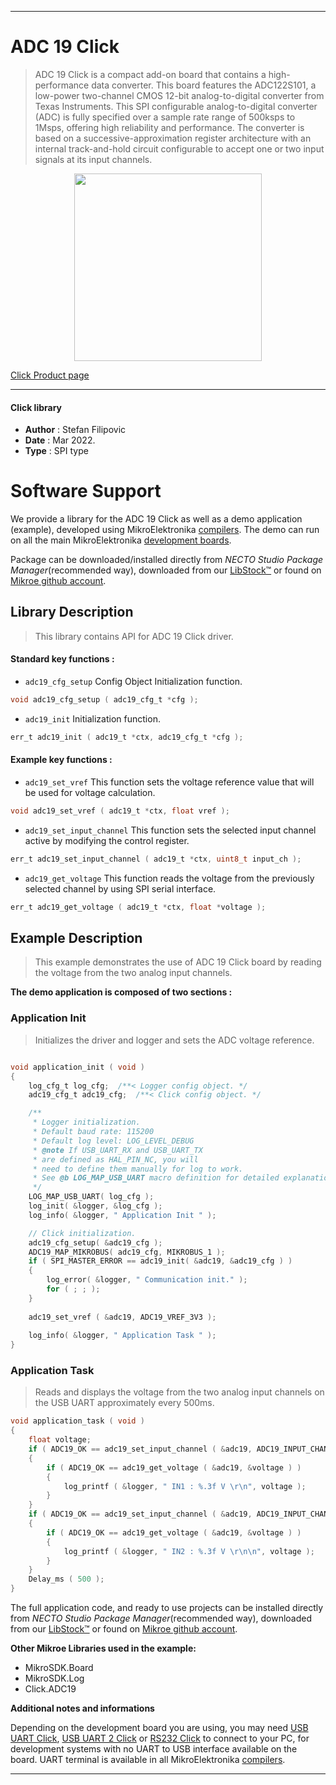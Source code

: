 
---
# ADC 19 Click

> ADC 19 Click is a compact add-on board that contains a high-performance data converter. This board features the ADC122S101, a low-power two-channel CMOS 12-bit analog-to-digital converter from Texas Instruments. This SPI configurable analog-to-digital converter (ADC) is fully specified over a sample rate range of 500ksps to 1Msps, offering high reliability and performance. The converter is based on a successive-approximation register architecture with an internal track-and-hold circuit configurable to accept one or two input signals at its input channels.

<p align="center">
  <img src="https://download.mikroe.com/images/click_for_ide/adc19_click.png" height=300px>
</p>

[Click Product page](https://www.mikroe.com/adc-19-click)

---


#### Click library

- **Author**        : Stefan Filipovic
- **Date**          : Mar 2022.
- **Type**          : SPI type


# Software Support

We provide a library for the ADC 19 Click
as well as a demo application (example), developed using MikroElektronika
[compilers](https://www.mikroe.com/necto-studio).
The demo can run on all the main MikroElektronika [development boards](https://www.mikroe.com/development-boards).

Package can be downloaded/installed directly from *NECTO Studio Package Manager*(recommended way), downloaded from our [LibStock&trade;](https://libstock.mikroe.com) or found on [Mikroe github account](https://github.com/MikroElektronika/mikrosdk_click_v2/tree/master/clicks).

## Library Description

> This library contains API for ADC 19 Click driver.

#### Standard key functions :

- `adc19_cfg_setup` Config Object Initialization function.
```c
void adc19_cfg_setup ( adc19_cfg_t *cfg );
```

- `adc19_init` Initialization function.
```c
err_t adc19_init ( adc19_t *ctx, adc19_cfg_t *cfg );
```

#### Example key functions :

- `adc19_set_vref` This function sets the voltage reference value that will be used for voltage calculation.
```c
void adc19_set_vref ( adc19_t *ctx, float vref );
```

- `adc19_set_input_channel` This function sets the selected input channel active by modifying the control register.
```c
err_t adc19_set_input_channel ( adc19_t *ctx, uint8_t input_ch );
```

- `adc19_get_voltage` This function reads the voltage from the previously selected channel by using SPI serial interface.
```c
err_t adc19_get_voltage ( adc19_t *ctx, float *voltage );
```

## Example Description

> This example demonstrates the use of ADC 19 Click board by reading the voltage from the two analog input channels.

**The demo application is composed of two sections :**

### Application Init

> Initializes the driver and logger and sets the ADC voltage reference.

```c

void application_init ( void )
{
    log_cfg_t log_cfg;  /**< Logger config object. */
    adc19_cfg_t adc19_cfg;  /**< Click config object. */

    /** 
     * Logger initialization.
     * Default baud rate: 115200
     * Default log level: LOG_LEVEL_DEBUG
     * @note If USB_UART_RX and USB_UART_TX 
     * are defined as HAL_PIN_NC, you will 
     * need to define them manually for log to work. 
     * See @b LOG_MAP_USB_UART macro definition for detailed explanation.
     */
    LOG_MAP_USB_UART( log_cfg );
    log_init( &logger, &log_cfg );
    log_info( &logger, " Application Init " );

    // Click initialization.
    adc19_cfg_setup( &adc19_cfg );
    ADC19_MAP_MIKROBUS( adc19_cfg, MIKROBUS_1 );
    if ( SPI_MASTER_ERROR == adc19_init( &adc19, &adc19_cfg ) )
    {
        log_error( &logger, " Communication init." );
        for ( ; ; );
    }
    
    adc19_set_vref ( &adc19, ADC19_VREF_3V3 );
    
    log_info( &logger, " Application Task " );
}

```

### Application Task

> Reads and displays the voltage from the two analog input channels on the USB UART approximately every 500ms.

```c
void application_task ( void )
{
    float voltage;
    if ( ADC19_OK == adc19_set_input_channel ( &adc19, ADC19_INPUT_CHANNEL_1 ) )
    {
        if ( ADC19_OK == adc19_get_voltage ( &adc19, &voltage ) )
        {
            log_printf ( &logger, " IN1 : %.3f V \r\n", voltage );
        }
    }
    if ( ADC19_OK == adc19_set_input_channel ( &adc19, ADC19_INPUT_CHANNEL_2 ) )
    {
        if ( ADC19_OK == adc19_get_voltage ( &adc19, &voltage ) )
        {
            log_printf ( &logger, " IN2 : %.3f V \r\n\n", voltage );
        }
    }
    Delay_ms ( 500 );
}
```

The full application code, and ready to use projects can be installed directly from *NECTO Studio Package Manager*(recommended way), downloaded from our [LibStock&trade;](https://libstock.mikroe.com) or found on [Mikroe github account](https://github.com/MikroElektronika/mikrosdk_click_v2/tree/master/clicks).

**Other Mikroe Libraries used in the example:**

- MikroSDK.Board
- MikroSDK.Log
- Click.ADC19

**Additional notes and informations**

Depending on the development board you are using, you may need
[USB UART Click](https://www.mikroe.com/usb-uart-click),
[USB UART 2 Click](https://www.mikroe.com/usb-uart-2-click) or
[RS232 Click](https://www.mikroe.com/rs232-click) to connect to your PC, for
development systems with no UART to USB interface available on the board. UART
terminal is available in all MikroElektronika
[compilers](https://shop.mikroe.com/compilers).

---
